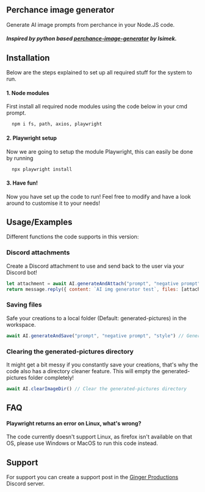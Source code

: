 
## Perchance image generator
Generate AI image prompts from perchance in your Node.JS code.

##### Inspired by python based [perchance-image-generator](https://github.com/lsimek/perchance-image-generator) by Isimek.


## Installation

Below are the steps explained to set up all required stuff for the system to run.

#### 1. Node modules
First install all required node modules using the code below in your cmd prompt.
```bash
  npm i fs, path, axios, playwright
```

#### 2. Playwright setup
Now we are going to setup the module Playwright, this can easily be done by running
```bash
  npx playwright install
```

#### 3. Have fun!
Now you have set up the code to run! Feel free to modify and have a look around to customise it to your needs!
## Usage/Examples
Different functions the code supports in this version:

### Discord attachments
Create a Discord attachment to use and send back to the user via your Discord bot!
```javascript
let attachment = await AI.generateAndAttach("prompt", "negative prompt", "style") // Generate prompt and receive the attachment
return message.reply({ content: `AI img generator test`, files: [attachment]}) // Return a message with the image
```

### Saving files
Safe your creations to a local folder (Default: generated-pictures) in the workspace.
```javascript
await AI.generateAndSave("prompt", "negative prompt", "style") // Generate prompt and save it
```

### Clearing the generated-pictures directory
It might get a bit messy if you constantly save your creations, that's why the code also has a directory cleaner feature.
This will empty the generated-pictures folder completely!
```javascript
await AI.clearImageDir() // Clear the generated-pictures directory
```


## FAQ

#### Playwright returns an error on Linux, what's wrong?

The code currently doesn't support Linux, as firefox isn't available on that OS, please use Windows or MacOS to run this code instead.


## Support

For support you can create a support post in the  [Ginger Productions](https://discord.gg/8KxqWAKCPe) Discord server.
